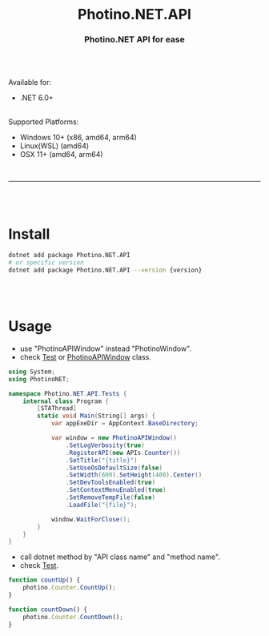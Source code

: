 <br />
<h1 align="center">Photino.NET.API</h1>
<h3 align="center">Photino.NET API for ease</h3>
<br />
<br />
<br />
Available for:

- .NET 6.0+

<br />
Supported Platforms:

- Windows 10+ (x86, amd64, arm64)
- Linux(WSL) (amd64)
- OSX 11+ (amd64, arm64)

<br />
<hr>
<br />
<br />

# Install
```bash
dotnet add package Photino.NET.API
# or specific version
dotnet add package Photino.NET.API --version {version}
```

<br />
<br />

# Usage
- use "PhotinoAPIWindow" instead "PhotinoWindow".
- check [Test](https://github.com/oyajiDev/Photino.NET.API/blob/master/Tests/Program.cs) or [PhotinoAPIWindow](https://github.com/oyajiDev/Photino.NET.API/blob/master/Source/PhotinoAPIWindow.cs) class.
```c#
using System;
using PhotinoNET;

namespace Photino.NET.API.Tests {
    internal class Program {
        [STAThread]
        static void Main(String[] args) {
            var appExeDir = AppContext.BaseDirectory;

            var window = new PhotinoAPIWindow()
                .SetLogVerbosity(true)
                .RegisterAPI(new APIs.Counter())
                .SetTitle("{title}")
                .SetUseOsDefaultSize(false)
                .SetWidth(600).SetHeight(400).Center()
                .SetDevToolsEnabled(true)
                .SetContextMenuEnabled(true)
                .SetRemoveTempFile(false)
                .LoadFile("{file}");

            window.WaitForClose();
        }
    }
}
```
- call dotnet method by "API class name" and "method name".
- check [Test](https://github.com/oyajiDev/Photino.NET.API/blob/master/Tests/Program.cs).
```javascript
function countUp() {
    photino.Counter.CountUp();
}

function countDown() {
    photino.Counter.CountDown();
}
```

